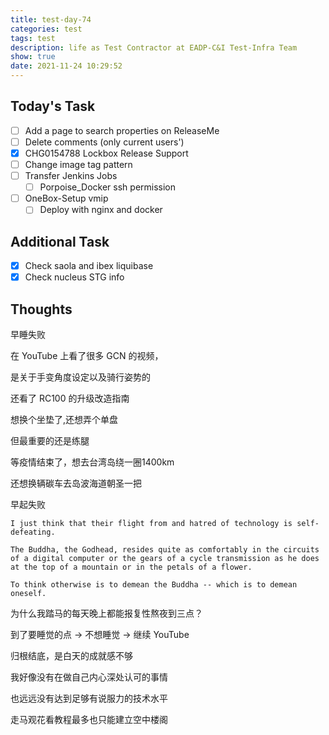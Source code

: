 ```yaml
---
title: test-day-74
categories: test
tags: test
description: life as Test Contractor at EADP-C&I Test-Infra Team
show: true
date: 2021-11-24 10:29:52
---
```

## Today's Task
- [ ] Add a page to search properties on ReleaseMe
- [ ] Delete comments (only current users')
- [x] CHG0154788 Lockbox Release Support
- [ ] Change image tag pattern
- [ ] Transfer Jenkins Jobs
    - [ ] Porpoise_Docker ssh permission
- [ ] OneBox-Setup vmip
    - [ ] Deploy with nginx and docker

## Additional Task 
- [x] Check saola and ibex liquibase
- [x] Check nucleus STG info

## Thoughts

早睡失败

在 YouTube 上看了很多 GCN 的视频，

是关于手变角度设定以及骑行姿势的

还看了 RC100 的升级改造指南

想换个坐垫了,还想弄个单盘

但最重要的还是练腿

等疫情结束了，想去台湾岛绕一圈1400km

还想换辆碳车去岛波海道朝圣一把

早起失败

```
I just think that their flight from and hatred of technology is self-defeating.

The Buddha, the Godhead, resides quite as comfortably in the circuits of a digital computer or the gears of a cycle transmission as he does at the top of a mountain or in the petals of a flower.

To think otherwise is to demean the Buddha -- which is to demean oneself.
```

为什么我踏马的每天晚上都能报复性熬夜到三点？

到了要睡觉的点 -> 不想睡觉 -> 继续 YouTube

归根结底，是白天的成就感不够

我好像没有在做自己内心深处认可的事情

也远远没有达到足够有说服力的技术水平

走马观花看教程最多也只能建立空中楼阁

